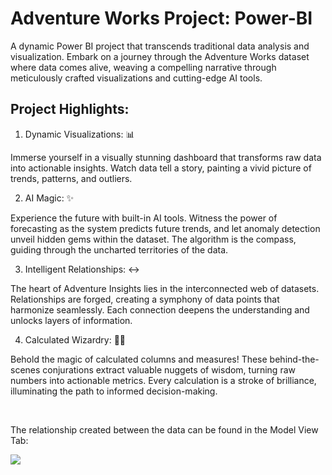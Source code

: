 # Adventure Works Project: Power-BI

A dynamic Power BI project that transcends traditional data analysis and visualization. Embark on a journey through the Adventure Works dataset where data comes alive, weaving a compelling narrative through meticulously crafted visualizations and cutting-edge AI tools.

## Project Highlights:

  1. Dynamic Visualizations: 📊
  
  Immerse yourself in a visually stunning dashboard that transforms raw data into actionable insights. Watch data tell a story, painting a vivid picture of trends, patterns, and outliers.
  
  2. AI Magic: ✨
  
  Experience the future with built-in AI tools. Witness the power of forecasting as the system predicts future trends, and let anomaly detection unveil hidden gems within the dataset. The algorithm is the compass, guiding through the uncharted territories of the data.
  
  3. Intelligent Relationships: ↔
  
  The heart of Adventure Insights lies in the interconnected web of datasets. Relationships are forged, creating a symphony of data points that harmonize seamlessly. Each connection deepens the understanding and unlocks layers of information.
  
  4. Calculated Wizardry: 🧙‍♂️
  
  Behold the magic of calculated columns and measures! These behind-the-scenes conjurations extract valuable nuggets of wisdom, turning raw numbers into actionable metrics. Every calculation is a stroke of brilliance, illuminating the path to informed decision-making.

</br>

  The relationship created between the data can be found in the Model View Tab:
  
  ![]([https://github.com/AkashKV-1998/Detection-and-Localization-of-Copy-Move-Image-Forgery-using-Deep-Learning-Networks/blob/main/Image%20Files%20md/Img_man.png](https://github.com/AkashKV-1998/Power-BI-Project/blob/main/image/Img_0.png)https://github.com/AkashKV-1998/Power-BI-Project/blob/main/image/Img_0.png) 

